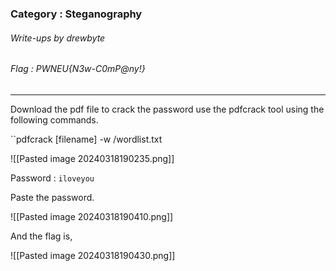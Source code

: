 ### Category : Steganography
###### Write-ups by drewbyte
###### Flag : PWNEU{N3w-C0mP@ny!}
---

Download the pdf file to crack the password use the pdfcrack tool using the following commands.

``pdfcrack [filename] -w /wordlist.txt

![[Pasted image 20240318190235.png]]

Password : ``iloveyou``

Paste the password.

![[Pasted image 20240318190410.png]]

And the flag is,

![[Pasted image 20240318190430.png]]